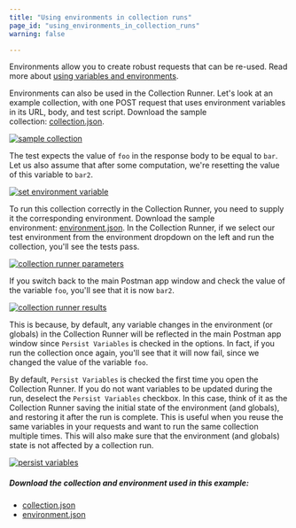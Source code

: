 ```yaml
---
title: "Using environments in collection runs"
page_id: "using_environments_in_collection_runs"
warning: false

---
```


Environments allow you to create robust requests that can be re-used. Read more about [using variables and environments](https://learning.postman.com/docs/postman/environments_and_globals/variables/).

Environments can also be used in the Collection Runner. Let's look at an example collection, with one POST request that uses environment variables in its URL, body, and test script. Download the sample collection: [collection.json](https://assets.postman.com/postman-docs/usingEnvironments.postman_collection.json). 

[![sample collection](https://assets.postman.com/postman-docs/WS-runs_sample_collections.png)](https://assets.postman.com/postman-docs/WS-runs_sample_collections.png)

The test expects the value of `foo` in the response body to be equal to `bar`. Let us also assume that after some computation, we're resetting the value of this variable to `bar2`.

[![set environment variable](https://assets.postman.com/postman-docs/WS-runs_set_environment_variable2.png)](https://assets.postman.com/postman-docs/WS-runs_set_environment_variable2.png) 

To run this collection correctly in the Collection Runner, you need to supply it the corresponding environment. Download the sample environment: [environment.json](https://assets.postman.com/postman-docs/testEnv.postman_environment.json). In the Collection Runner, if we select our test environment from the environment dropdown on the left and run the collection, you'll see the tests pass. 

[![collection runner parameters](https://assets.postman.com/postman-docs/runs_collection_run.png)](https://assets.postman.com/postman-docs/runs_collection_run.png)  

If you switch back to the main Postman app window and check the value of the variable `foo`, you'll see that it is now `bar2`. 

[![collection runner results](https://assets.postman.com/postman-docs/58704076.png)](https://assets.postman.com/postman-docs/58704076.png)

This is because, by default, any variable changes in the environment (or globals) in the Collection Runner will be reflected in the main Postman app window since `Persist Variables` is checked in the options. In fact, if you run the collection once again, you'll see that it will now fail, since we changed the value of the variable `foo`. 

By default, `Persist Variables` is checked the first time you open the Collection Runner. If you do not want variables to be updated during the run, deselect the `Persist Variables` checkbox. In this case, think of it as the Collection Runner saving the initial state of the environment (and globals), and restoring it after the run is complete. This is useful when you reuse the same variables in your requests and want to run the same collection multiple times. This will also make sure that the environment (and globals) state is not affected by a collection run.

[![persist variables](https://assets.postman.com/postman-docs/runs_persist_variables.png)](https://assets.postman.com/postman-docs/runs_persist_variables.png)

##### Download the collection and environment used in this example:

* [collection.json](https://assets.postman.com/postman-docs/usingEnvironments.postman_collection.json)
* [environment.json](https://assets.postman.com/postman-docs/testEnv.postman_environment.json)
